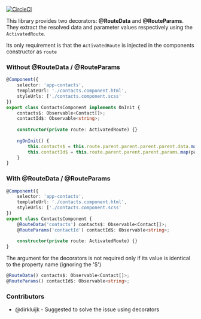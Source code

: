 [![CircleCI](https://circleci.com/gh/scaljeri/angular-route-xxl.svg?style=svg)](https://circleci.com/gh/scaljeri/angular-route-xxl)

This library provides two decorators: **@RouteData** and **@RouteParams**. They extract the resolved
data and parameter values respectively using the `ActivatedRoute`. 

Its only requirement is that the `ActivatedRoute` is injected in the components constructor as `route`

### Without @RouteData / @RouteParams

```typescript
@Component({
    selector: 'app-contacts',
    templateUrl: './contacts.component.html',
    styleUrls: ['./contacts.component.scss'
})
export class ContactsComponent implements OnInit {
    contacts$: Observable<Contact[]>;
    contactId$: Observable<string>;
    
    constructor(private route: ActivatedRoute) {}
    
    ngOnInit() {
        this.contacts$ = this.route.parent.parent.parent.parent.data.map(data => data['contacts']);
        this.contactId$ = this.route.parent.parent.parent.params.map(params => params['contactId']);
    }
}
```

### With @RouteData / @RouteParams

```typescript
@Component({
    selector: 'app-contacts',
    templateUrl: './contacts.component.html',
    styleUrls: ['./contacts.component.scss'
})
export class ContactsComponent {
    @RouteData('contacts') contacts$: Observable<Contact[]>;
    @RouteParams('contactId') contactId$: Observable<string>;
    
    constructor(private route: ActivatedRoute) {}
}
```

The argument for the decorators is not required only if its value is identical to the property name (ignoring the '$')

```typescript
@RouteData() contacts$: Observable<Contact[]>;
@RouteParams() contactId$: Observable<string>;
```

### Contributors

   + @dirkluijk - Suggested to solve the issue using decorators
